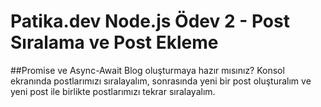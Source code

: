 # Patika.dev Node.js Ödev 2 - Post Sıralama ve Post Ekleme

##Promise ve Async-Await
Blog oluşturmaya hazır mısınız? Konsol ekranında postlarımızı sıralayalım, sonrasında yeni bir post oluşturalım ve yeni post ile birlikte postlarımızı tekrar sıralayalım.
